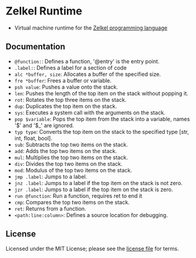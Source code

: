# Zelkel Runtime
- Virtual machine runtime for the [Zelkel programming language](https://github.com/johron/zelkel)

## Documentation
- `@function:`: Defines a function, '@entry' is the entry point.
- `.label:`: Defines a label for a section of code
- `alc *buffer, size`: Allocates a buffer of the specified size.
- `fre *buffer`: Frees a buffer or variable.
- `psh value`: Pushes a value onto the stack.
- `len`: Pushes the length of the top item on the stack without popping it.
- `rot`: Rotates the top three items on the stack.
- `dup`: Duplicates the top item on the stack.
- `sys`: Executes a system call with the arguments on the stack.
- `pop $variable`: Pops the top item from the stack into a variable, names '\$' and '\$_' are ignored.
- `typ type`: Converts the top item on the stack to the specified type [str, int, float, bool].
- `sub`: Subtracts the top two items on the stack.
- `add`: Adds the top two items on the stack.
- `mul`: Multiplies the top two items on the stack.
- `div`: Divides the top two items on the stack.
- `mod`: Modulus of the top two items on the stack.
- `jmp .label`: Jumps to a label.
- `jnz .label`: Jumps to a label if the top item on the stack is not zero.
- `jzr .label`: Jumps to a label if the top item on the stack is zero.
- `run @function`: Run a function, requires ret to end it
- `cmp`: Compares the top two items on the stack.
- `ret`: Returns from a function.
- `<path:line:column>`: Defines a source location for debugging.

## License
Licensed under the MIT License; please see the [license file](LICENSE.md) for terms.
